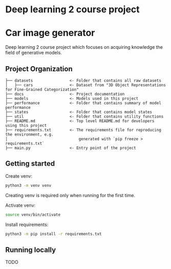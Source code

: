 # Deep learning 2 course project

# Car image generator

Deep learning 2 course project which focuses on acquiring knowledge the field of generative models.

## Project Organization

    ├── datasets                <- Folder that contains all raw datasets
    │   ├── cars                <- Dataset from "3D Object Representations for Fine-Grained Categorization"
    ├── docs                    <- Project documentation
    ├── models                  <- Models used in this project
    ├── performance             <- Folder that contains summary of model performance
    ├── states                  <- Folder that contains model states
    ├── util                    <- Folder that contains utility functions
    ├── README.md               <- Top level README.md for developers using this project
    ├── requirements.txt        <- The requirements file for reproducing the environment, e.g.
    │                               generated with `pip freeze > requirements.txt`
    ├── main.py                 <- Entry point of the project

## Getting started

Create venv:

```bash
python3 -m venv venv
```

Creating venv is required only when running for the first time.

Activate venv:

```bash
source venv/bin/activate
```

Install requirements:

```bash
python3 -m pip install -r requirements.txt
```

## Running locally

TODO